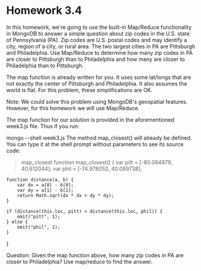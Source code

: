 # Homework 3.4

In this homework, we're going to use the built-in Map/Reduce functionality in MongoDB to answer a simple question about zip codes in the U.S. state of Pennsylvania (PA). Zip codes are U.S. postal codes and may identify a city, region of a city, or rural area. The two largest cities in PA are Pittsburgh and Philadelphia. Use Map/Reduce to determine how many zip codes in PA are closer to Pittsburgh than to Philadelphia and how many are closer to Philadelphia than to Pittsburgh.

The map function is already written for you. It uses some lat/longs that are not exactly the center of Pittsburgh and Philadelphia. It also assumes the world is flat. For this problem, these simplifications are OK.

Note: We could solve this problem using MongoDB's geospatial features. However, for this homework we will use Map/Reduce.

The map function for our solution is provided in the aforementioned week3.js file. Thus if you run:

mongo --shell week3.js
The method map_closest() will already be defined. You can type it at the shell prompt without parameters to see its source code:

> map_closest
function map_closest() {
    var pitt = [-80.064879, 40.612044];
    var phil = [-74.978052, 40.089738];

    function distance(a, b) {
        var dx = a[0] - b[0];
        var dy = a[1] - b[1];
        return Math.sqrt(dx * dx + dy * dy);
    }

    if (distance(this.loc, pitt) < distance(this.loc, phil)) {
        emit("pitt", 1);
    } else {
        emit("phil", 1);
    }
}
> 
Question: Given the map function above, how many zip codes in PA are closer to Philadelphia? Use map/reduce to find the answer.